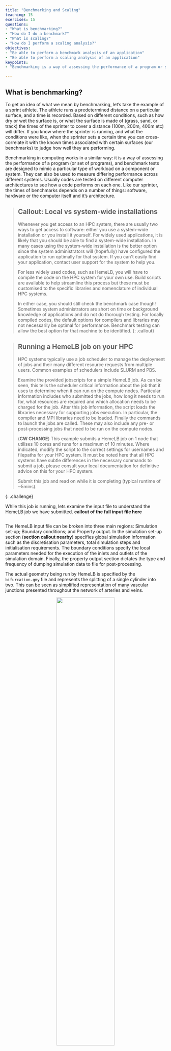 ```yaml
---
title: "Benchmarking and Scaling"
teaching: 15
exercises: 15
questions:
- "What is benchmarking?"
- "How do I do a benchmark?"
- "What is scaling?"
- "How do I perform a scaling analysis?"
objectives:
- "Be able to perform a benchmark analysis of an application"
- "Be able to perform a scaling analysis of an application"
keypoints:
- "Benchmarking is a way of assessing the performance of a program or set of programs"

---
```


## What is benchmarking?

To get an idea of what we mean by benchmarking, let’s take the example of a sprint athlete. 
The athlete runs a predetermined distance on a particular surface, and a time is recorded. Based on different
conditions, such as how dry or wet the surface is, or what the surface is made of (grass, sand, or track) the times
of the sprinter to cover a distance (100m, 200m, 400m etc) will differ. If you know where the sprinter is running,
and what the conditions were like, when the sprinter sets a certain time you can cross-correlate it with the known 
times associated with certain surfaces (our benchmarks) to judge how well they are performing.

Benchmarking in computing works in a similar way: it is a way of assessing the performance of a program (or set of
programs), and benchmark tests are designed to mimic a particular type of workload on a component or system. They can
also be used to measure differing performance across different systems. Usually codes are tested on different computer
architectures to see how a code performs on each one. Like our sprinter, the times of benchmarks depends on a number
of things: software, hardware or the computer itself and it’s architecture.

> ## Callout: Local vs system-wide installations
>
> Whenever you get access to an HPC system, there are usually two ways to get access to
> software: either you use a system-wide installation or you install it yourself. For widely
> used applications, it is likely that you should be able to find a system-wide installation.
> In many cases using the system-wide installation is the better option since the system
> administrators will (hopefully) have configured the application to run optimally for
> that system. If you can't easily find your application, contact user support for the
> system to help you.
>
> For less widely used codes, such as HemeLB, you will have to compile the code on the HPC system
> for your own use. Build scripts are available to help streamline this process but these must be
> customised to the specific libraries and nomenclature of individual HPC systems.
>
> In either case, you should still check the benchmark case though! Sometimes system administrators are short
> on time or background knowledge of applications and do not do thorough testing. For locally compiled codes, the 
> default options for compilers and libraries may not necessarily be optimal for performance. Benchmark testing can
> allow the best option for that machine to be identified.
{: .callout}


> ## Running a HemeLB job on your HPC
> 
> HPC systems typically use a job scheduler to manage the deployment of jobs and their many different resource requests
> from multiple users. Common examples of schedulers include SLURM and PBS. 
>
> Examine the provided jobscripts for a simple HemeLB job. As can be seen, this tells the scheduler critical 
> information about the job that it uses to determine when it can run on the compute nodes. Particular information
> includes who submitted the jobs, how long it needs to run for, what resources are required and which allocation needs
> to be charged for the job. After this job information, the script loads the libraries necessary for supporting jobs
> execution. In particular, the compiler and MPI libraries need to be loaded. Finally the commands to launch the jobs
> are called. These may also include any pre- or post-processing jobs that need to be run on the compute nodes.
>
> (**CW CHANGE**) This example submits a HemeLB job on 1 node that utilises 10 cores and runs for a maximum of 10 minutes. Where
> indicated, modify the script to the correct settings for usernames and filepaths for your HPC system. It must be 
> noted here that all HPC systems have subtle differences in the necessary commands to 
> submit a job, please consult your local documentation for definitive advice on this for your HPC system.
>
> Submit this job and read on while it is completing (typical runtime of ~5mins).
>
{: .challenge}

While this job is running, lets examine the input file to understand the HemeLB job we have submitted.
**callout of the full input file here**

~~~

~~~


The HemeLB input file can be broken into three main regions: Simulation set-up; Boundary conditions; and Property
output. In the simulation set-up section (**section callout nearby**) specifies global simulation information such as
the discretisation parameters, total simulation steps and initialisation requirements. The boundary conditions specify
the local parameters needed for the execution of the inlets and outlets of the simulation domain. Finally, the property
output section dictates the type and frequency of dumping simulation data to file for post-processing.

The actual geometry being run by HemeLB is specified by the `bifurcation.gmy` file and represents the splitting of 
a single cylinder into two. This can be seen as simplified representation of many vascular junctions presented
throughout the network of arteries and veins.

<p align="center"><img src="../fig/01/BifurcationImage.png" width="60%"/></p>

## Understanding your output files

Your job will typically generate a number of output files. Firstly, there will be job output and error files with names
indicated in the job script. Often these involve the submitted job name and the job number assigned by the scheduler. 
These will generally be found in the same folder that the job script was submitted from. In a successful job, the error
file should be empty (or only contain system specific, non-critical warnings) whilst the output file will contain the
screen based HemeLB output.

Secondly, HemeLB will generate its file based output in the `results` folder - the specific name is listed in the
job script with the `-out` option. Here both summary execution information and property output is contained in the
folder `results/Extracted`. For further guide on using the [`hemeXtract`tool](https://github.com/UCL-CCS/hemeXtract)
please see the tutorial on the HemeLB website.

Open the file `results/report.txt` to view a breakdown of statistics of the HemeLB job you've just run. An example file
is provided below:

~~~
include 01/ExampleReport.txt
~~~


**Breakdown of key parts of report - sites/node, simulation vs total job time, other areas of interest.**

**EDITME** How to understand your output files, and gain understanding of where most time is spent. Use examples.


> ## Editing the submission script
>
> Make a directory called `2n-bif` and copy the input files and job script into used in the previous exercise into it.
> 
> Often we need to run simulations on a larger quantity of resources than that provided by a single node. For HemeLB, 
> this change does not require any modification to the source code to achieve. Here we can easily request more nodes 
> for our study by changing the resources requested in the job submission scripts **indicate the line to change SLURM/PBS**
> When changing the resources requested, ensure that you also modify the execution line to use the desired resources. 
> In SLURM, this can be automated with the `$SLURM_NTASKS` shortcut.
>
> Modify this your submission script and investigate the effect of changing requested resources.
>
{: .challenge}


## Benchmarking in HemeLB: A case study

In the next section we will look at how we can use all this information to perform a scalability study, but first
let us overview the concepts of benchmarking.

> ## The ideal benchmarking study
>
> Benchmarking is a process that judges how well a piece of software runs on a system. Based on what you have learned
> thus far from running your own benchmarks, which of the following would represent a good benchmarking analysis?
>
> <p align="center"><img src="../fig/01/ep1_ideal_benchmark.png" width="100%"/></p>
>
> 1. 7 benchmarks, core count increases by factor of 2
> 2. 12 benchmarks, core count increases by factor of 2
> 3. 18 benchmarks, core count increases by factor of 2
> 4. 200 benchmarks, core count increases by 10
> 5. 20 benchmarks, node count increases linearly
> 6. 3 benchmarks; i) 1 core, ii) the maximum of cores possible, iii) a point at halfway
> 
>
> > ## Solution
> > 
> > 1. No, the core counts that are being benchmarked are too low and the number of points is not sufficient
> > 2. Yes, but depends on the software you are working with, how you want to use it, and how big your system is.
> >    This does not give a true view how scalable it is at higher core counts.
> > 3. Yes. If the system allows it and you have more cores at your disposal, this is the ideal benchmark to run. But
> >    as with #2, it depends on how you wish to utlise the software.
> > 4. No, although it increases by a factor of 10 to 2000 cores, there are too many points on the graph and therefore
> >    would be highly impractical. Benchmarks are used to get an idea of scalability, the exact performance will vary
> >    with every benchmark run.
> > 5. Yes. This is also a suitable metric for benchmarking, similar to response #3.
> > 6. No. While this will cover the spread of simulation possibilities on the machine, it will be too sparse to permit
> >    an appropriate characterisation of the the code on your system. Depending on the operational restrictions of your 
> >    system, full machine jobs may not be possible to run or may require a long time before it launches. 
> {: .solution}
{: .challenge}

## Scaling 

Going back to our athelete example from earlier, we may have determined the conditions and done a few benchmarks on
their performance over different distances, we might have learned a few things.

- how fast the athelete can run over short, medium and long distances
- the point at which the athelete can no longer perform at peak performance

In computational sense, scalability is defined as **the ability to handle more work as the size of the computer**
**application grows**. This term of scalability or scaling is widely used to indicate the ability of hardware and
software to deliver greater comptational power when the amount of resources is increased. When you are working on an
HPC cluster, it is very important that it is scalable, i.e. that the performance doesn't rapidly decrease the more 
cores/nodes that are assigned to a series of tasks.

Scalability can also be looked as in terms of parallelisation efficiency, which is the ratio between the actual
speedup and the ideal speedup obtained when using a certain number of processes. The overall term of speedup in HPC
can be defined with the formula `Speedup = t(1)/t(N)`.

Here, `t(1)` is the computational time for running the software using one processor and `t(N)` is the comptational time
running the software with N proceeses. An ideal situation is to have a linear speedup, equal to the number of
processors (speedup = N), so every processor contributes 100% of its computational power. In most cases, as an
idealised situation this is very hard to attain.

### Weak scaling vs Strong scaling

Applications can be divided into either **strong scaling** or **weak scaling** applications.

For **weak scaling**, the problem size increases as does the number of processors. In this situation, we usually want
to increase our workload without increasing our *walltime*, and we do that by using additional resources.

> ## Gustafson-Barsis' Law
>
> *Speedup should be measured by scaling the problem to the number of processes, not by fixing the problem size.*
> 
> `Speedup = s + p * N`
>
> where `s` is the proportion of the execution time spent on serial code, `p` is the amount of time spent on 
> parallelised code and `N` is the number of processes.
>
{: .callout}

For **strong scaling**, the number of processes is increased whilst the problem size remains the same, resulting in a
reduced workload for each processor. 

> ## Amdahl's Law
>
> The speedup is limited by the fraction of the serial part of the software that is not amenable to parallelisation
>
> `Speedup = 1/( s + p / N )`
> 
> where `s` is the proportion of the execution time spent on serial code, `p` is the amount of time spent on 
> parallelised code and `N` is the number of processes.
>
{: .callout}

Whether one is most concerned with strong or weak scaling can depends on the type of problem being studied and the resources 
available to the user. For large machines, where extra resources are relatively cheap, strong scaling ability can be more useful.
This allows problems to be solved more quickly. 

> ## Determine best performance from a scalability study
> 
> Consider the following scalability plot for a random application
> 
> <p align="center"><img src="../fig/01/scalability_study.png" width="50%"/></p>
> 
> At what point would you consider to be peak performance in this example.
>
> 1. A: The point where performance gains are no longer linear
> 2. B: The apex of the curve
> 3. C: The maximum core count
> 4. None of the above 
> 
> You may find that a scalability graph my vary if you ran the same code on a different machine. Why?
> 
> > ## Solution
> > 
> > 1. No, the performance is still increasing, at this point we are no longer achieving perfect scalability.
> > 2. Yes, the performance peaks at this location, and one cannot get higher speed up with this set up.
> > 3. No, peak performance has already been achieved, and increasing the core count will onlt reduce performance.
> > 4. No, although you can run extra benchmarks to find the exact number of cores at which the inflection point truly
> >    lies, there is no real purpose for doing so.
> >
> > Tying into the answer for #4, if you produce scalability studies on different machines, they will be different
> > because of the different setup, hardware of the machine. You are never going to get two scalability studies which
> > are identical, but they will agree to some point.
> {: .solution}
{: .challenge}

**EDITME** (This section needs more expandid) JM-Ok now?

Scaling behaviour in computation is centred around the effective use of resources as you
scale up the amount of computing resources you use. An example of "perfect" scaling would
be that when we use twice as many CPUs, we get an answer in half the time. "Poor" scaling
would be when the answer takes only 10% less time when we double the CPUs. "Bad" scaling 
may see a job take longer to complete when more nodes are provided. This example is one of
 **strong scaling**, where we have a fixed problem size and need to know how quickly we can 
solve it. The total workload doesn't change as we increase our resources. 

The behaviour of a code in this strong scaling setting is a function of both code design and 
hardware layout. "Good" strong scaling behaviour occurs when the time required for computing 
a solution outweighs the time taken for communication to occur. Less desirable scaling performance
is observed when this balance tips and communication time outweighs compute time. The point 
at which this occurs varies between machines and again emphasise the need for benchmarking.

HemeLB is a code that has demonstrated very good strong scaling characteristics on several 
large supercomputers up to full machine scale. **FIGURES here - files/SNG* plots** The plots below provide examples of such 
performance on the German machine SuperMUC-NG. These demonstrate how the performance varies 
between 864 and 309,120 CPU cores in terms of both walltime used in the simulation phase 
and the speed-up observed compared to the smallest number of cores used. 

> ## Plotting strong scalability
>
> Using the original job script run HemeLB jobs at least 6 different job sizes, preferably over 
> multiple nodes. For the size of job provided here, we suggest aiming for a maximum of around
> 200 cores. After each job, record the `Simulation Time` from the Report.txt file.
>
> Now that you have results for 1 core, 4 cores and 2 nodes, create a *scalability plot* with
> the number of CPU cores on the X-axis and the simulation times on the Y-axis (use your
> favourite plotting tool, an online plotter or even pen and paper).
>
> Are you close to "perfect" scalability?
>
{: .challenge}

In this exercise you have plotted performance against simulation time. However this is not
the only way to assess the scalability performance of the code on your machine. Speed-up is 
another commonly used measure. At a given core count, the speed-up can be computed by 

`Speedup = SimTimeAtLeastCores/SimTimeAtCurrentCores`

For a perfectly scaling code, the computational speed up will match the scale-up in cores used.
This line can be used as an 'Ideal' measure to assess local machine performance. It can also
be useful to construct a line of 'Good' scaling - 75% efficient for example - to further 
assist in performance evaluation. 

Some measure of algorithmic speed can also be useful for evaluating machine performance. For
lattice Boltzmann method based codes such as HemeLB, a common metric is MLUPS - Millions of 
Lattice site Updates Per Second - which is often expressed as a core based value and can be
computed by:

`MLUPS = (NumSites * NumSimulationSteps)/(1e6 * SimulationTime * Cores)`

When plotted over a number of simulation size for a given machine, this metric will display a
steady plateau in the regime where communication is masked by computation. When this declines, 
it illustrates when communication begins to take much longer to perform. The point at which this
occurs will depend on the size of the geometry used and the performance characteristics of the 
given machine. As an illustration we have generated examples of these plots for the test bifurcation
case on SuperMUC-NG. We have also illustrated the effect of different axes scaling can have on
presenting scaling performance. The use of logarithmic scales can allow scaling to be easily 
viewed but it can also make changes in values harder to assess. Linear scales make axes easier to 
interpret but can also make it harder to distinguish between individual points. **fig/plots**

These figures also highlight two other characteristics of assessing performance. In our SuperMUC-NG
results, the four data points at the lowest core counts appear to have better performance than that
at higher core counts. Here this is due to the the transition from one to multiple nodes on this machine 
and this has a consequence on communication performance. Similarly is the presence of some seemingly
unusual data results. The performance of computer hardware can be occasionally variable and a 
single non-performant core will impact the result of the whole simulation. This emphasises the need 
to repeat key benchmark tests to ensure a reliable measure of performance is obtained. 

### Weak scaling

For **weak scaling**, we want usually want to increase our workload without increasing
our *walltime*,
and we do that by using additional resources. To consider this in more detail, let's head
back to our chefs again from the previous episode, where we had more people to serve
but the same amount of time to do it in.

We hired extra chefs who have specialisations but let us assume that they are all bound
by secrecy, and are not allowed to reveal to you
what their craft is, pastry, meat, fish, soup, etc. You have to find out what their
specialities are, what do you do? Do a test run and assign a chef to each course. Having
a worker set to each task is all well and good, but there are certain combinations which
work and some which do not, you might get away with your starter chef preparing a fish
course, or your lamb chef switching to cook beef and vice versa, but you wouldn't put
your pastry chef in charge of the main meat dish, you leave that to someone more
qualified and better suited to the job.

Scaling in computing works in a similar way, thankfully not to that level of detail
where one specific core is suited to one specific task, but finding the best combination
is important and can hugely impact your code's performance. As ever with enhancing
performance, you may have the resources, but the effective use of the resources is
where the challenge lies. Having each chef cooking their specialised dishes would be
good weak scaling: an effective use of your additional resources. Poor weak scaling
will likely result from having your pastry chef doing the main dish.

Weak scaling with HemeLB can be challenging to undertake as it is difficult to reliably
guarantee an even division of work between processors for a given problem. This is due
to the load partitioning algorithm used which must be able to deal with sparse and complex
geometry shapes.

